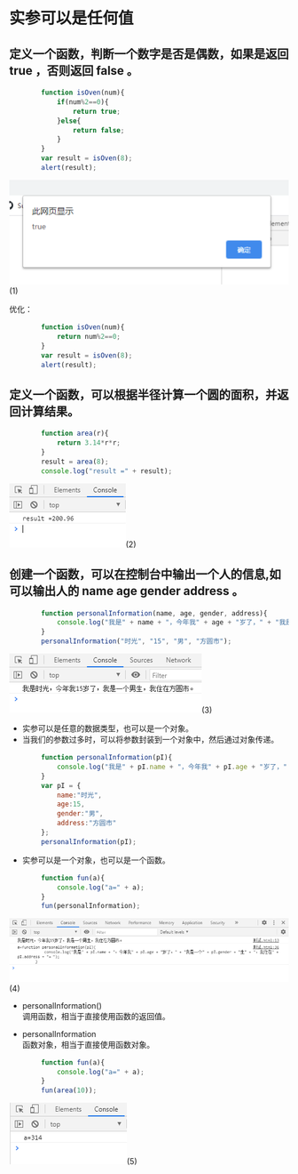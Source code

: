 # 实参可以是任何值

## 定义一个函数，判断一个数字是否是偶数，如果是返回 true ，否则返回 false 。

```javascript
        function isOven(num){
            if(num%2==0){
                return true;
            }else{
                return false;
            }
        }
        var result = isOven(8);
        alert(result);
```
![image](../images/24/1.png)(1)

优化：  
```javascript
        function isOven(num){
            return num%2==0;
        }
        var result = isOven(8);
        alert(result);
```

## 定义一个函数，可以根据半径计算一个圆的面积，并返回计算结果。

```javascript
        function area(r){
            return 3.14*r*r;
        }
        result = area(8);
        console.log("result =" + result);
```
![image](../images/24/2.png)(2)

## 创建一个函数，可以在控制台中输出一个人的信息,如可以输出人的 name age gender address 。

```javascript
        function personalInformation(name, age, gender, address){
            console.log("我是" + name + "，今年我" + age + "岁了，" + "我是一个" + gender + "生" + "，我住在" + address + "。"); 
        }
        personalInformation("时光", "15", "男", "方圆市");
```
![image](../images/24/3.png)(3)

* 实参可以是任意的数据类型，也可以是一个对象。
* 当我们的参数过多时，可以将参数封装到一个对象中，然后通过对象传递。

```javascript
        function personalInformation(pI){
            console.log("我是" + pI.name + "，今年我" + pI.age + "岁了，" + "我是一个" + pI.gender + "生" + "，我住在" + pI.address + "。"); 
        }
        var pI = {
            name:"时光",
            age:15,
            gender:"男",
            address:"方圆市"
        };
        personalInformation(pI);
```

* 实参可以是一个对象，也可以是一个函数。

```javascript
        function fun(a){
            console.log("a=" + a);
        }
        fun(personalInformation);
```
![image](../images/24/4.png)(4)

* personalInformation()  
调用函数，相当于直接使用函数的返回值。  

* personalInformation  
函数对象，相当于直接使用函数对象。

```javascript
        function fun(a){
            console.log("a=" + a);
        }
        fun(area(10));
```
![image](../images/24/5.png)(5)

